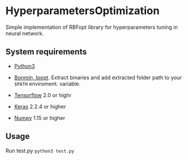 # HyperparametersOptimization
Simple implementation of RBFopt library for hyperparameters tuning in neural network.

## System requirements

- [Python3](https://www.python.org/download/releases/3.0/)

- [Bonmin, Ipopt](https://ampl.com/dl/open/). Extract binaries and add extracted folder path to your ```$PATH``` enviroment. variable.

- [Tensorflow](https://www.tensorflow.org) 2.0 or highr

- [Keras](https://keras.io) 2.2.4 or higher

- [Numpy](https://numpy.org) 1.15 or higher

## Usage

Run test.py ```python3 test.py```
